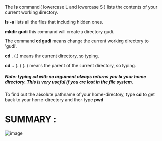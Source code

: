 The <b>ls</b> command ( lowercase L and lowercase S ) lists the contents of your current working directory.

<b>ls -a</b> lists all the files that including hidden ones.

<b>mkdir gudi</b> this command will create a directory gudi.

The command <b>cd gudi</b> means change the current working directory to 'gudi'.

<b>cd .</b> (.) means the current directory, so typing.

<b>cd ..</b> (..) (..) means the parent of the current directory, so typing.


<h5>Note: typing cd with no argument always returns you to your home directory. This is very useful if you are lost in the file system.</h5>


To find out the absolute pathname of your home-directory, type <b>cd</b> to get back to your home-directory and then type <b>pwd</b>


<h1>SUMMARY :</h1>

![image](https://drive.google.com/file/d/1mBx9qBgFYfjW3GUoYwavvQbgZlwYv7dU/view?usp=sharing)


